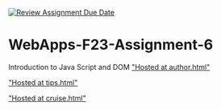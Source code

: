 [![Review Assignment Due Date](https://classroom.github.com/assets/deadline-readme-button-24ddc0f5d75046c5622901739e7c5dd533143b0c8e959d652212380cedb1ea36.svg)](https://classroom.github.com/a/b9NC0g7h)
# WebApps-F23-Assignment-6
Introduction to Java Script and DOM
["Hosted at author.html"](https://44-563-webapps-f23.github.io/44563-webapps-f23-assignment6-S566425/author.html)

["Hosted at tips.html"](https://44-563-webapps-f23.github.io/44563-webapps-f23-assignment6-S566425/tips.html)

["Hosted at cruise.html"](https://44-563-webapps-f23.github.io/44563-webapps-f23-assignment6-S566425/cruise.html)

